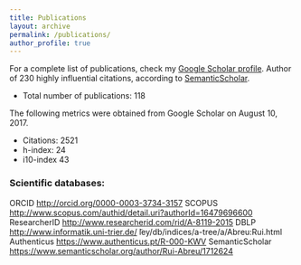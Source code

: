 ```yaml
---
title: Publications
layout: archive
permalink: /publications/
author_profile: true
---
```


<p> For a complete list of publications, check my <a href="http://scholar.google.com/citations?user=x25BFgEAAAAJ&hl=en">Google Scholar profile</a>. Author of 230 highly influential citations, according to <a href="https://www.semanticscholar.org/author/Rui-Abreu/3175505">SemanticScholar</a>.</p>

* Total number of publications: 118

The following metrics were obtained from Google Scholar on August 10, 2017.
* Citations: 2521
* h-index: 24
* i10-index 43

### Scientific databases:
ORCID http://orcid.org/0000-0003-3734-3157
SCOPUS http://www.scopus.com/authid/detail.uri?authorId=16479696600
ResearcherID http://www.researcherid.com/rid/A-8119-2015
DBLP http://www.informatik.uni-trier.de/ ̃ley/db/indices/a-tree/a/Abreu:Rui.html Authenticus https://www.authenticus.pt/R-000-KWV
SemanticScholar https://www.semanticscholar.org/author/Rui-Abreu/1712624
